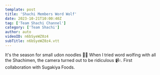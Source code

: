 ```yaml
---
template: post
title: 'Shachi Members Word Wolf'
date: 2023-10-21T10:00:40Z
tag: ['Team Shachi Channel']
category: ['Team Shachi']
author: auto 
videoID: n6bSyeWZ0z4
subTitle: n6bSyeWZ0z4.vtt
---
```

It's the season for small udon noodles 🍁💓 When I tried word wolfing with all the Shachimen, the camera turned out to be ridiculous 📹💧. First collaboration with Sugakiya Foods.
